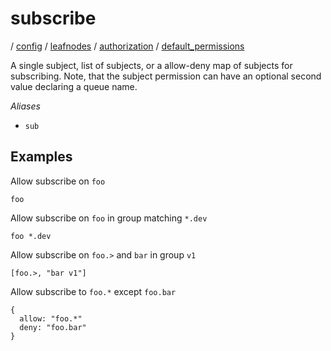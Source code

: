 # subscribe

/ [config](reference/server-config/index.md) / [leafnodes](reference/server-config/config/leafnodes/index.md) / [authorization](reference/server-config/config/leafnodes/authorization/index.md) / [default_permissions](reference/server-config/config/leafnodes/authorization/default_permissions/index.md) 

A single subject, list of subjects, or a allow-deny map of
subjects for subscribing. Note, that the subject permission can
have an optional second value declaring a queue name.

*Aliases*
- `sub`

## Examples

Allow subscribe on `foo`
```
foo
```
Allow subscribe on `foo` in group matching `*.dev`
```
foo *.dev
```
Allow subscribe on `foo.>` and `bar` in group `v1`
```
[foo.>, "bar v1"]
```
Allow subscribe to `foo.*` except `foo.bar`
```
{
  allow: "foo.*"
  deny: "foo.bar"
}
```

